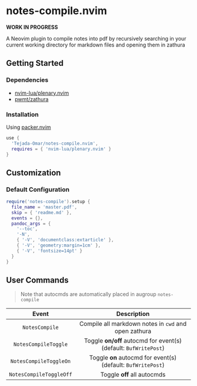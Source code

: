 # notes-compile.nvim

**WORK IN PROGRESS**

A Neovim plugin to compile notes into pdf by recursively searching in your
current working directory for markdown files and opening them in zathura

## Getting Started

### Dependencies

- [nvim-lua/plenary.nvim](https://github.com/nvim-lua/plenary.nvim)
- [pwmt/zathura](https://pwmt.org/projects/zathura/)

### Installation

Using [packer.nvim](https://github.com/wbthomason/packer.nvim)

```lua
use {
  'Tejada-Omar/notes-compile.nvim',
  requires = { 'nvim-lua/plenary.nvim' }
}
```

## Customization

### Default Configuration

```lua
require('notes-compile').setup {
  file_name = 'master.pdf',
  skip = { 'readme.md' },
  events = {},
  pandoc_args = {
    '--toc',
    '-N',
    { '-V', 'documentclass:extarticle' },
    { '-V', 'geometry:margin=1cm' },
    { '-V', 'fontsize=14pt' }
  }
}
```

## User Commands

> Note that autocmds are automatically placed in augroup `notes-compile`


|          Event          |                            Description                            |
|:-----------------------:|:-----------------------------------------------------------------:|
|     `NotesCompile`      |       Compile all markdown notes in `cwd` and open zathura        |
|  `NotesCompileToggle`   | Toggle **on/off** autocmd for event(s) (default: `BufWritePost`)  |
| `NotesCompileToggleOn`  | Toggle **on** autocmd for event(s) (default: `BufWritePost`)      |
| `NotesCompileToggleOff` | Toggle **off** all autocmds                                       |
